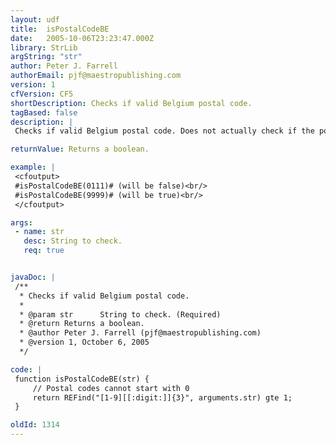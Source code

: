 ```yaml
---
layout: udf
title:  isPostalCodeBE
date:   2005-10-06T23:23:47.000Z
library: StrLib
argString: "str"
author: Peter J. Farrell
authorEmail: pjf@maestropublishing.com
version: 1
cfVersion: CF5
shortDescription: Checks if valid Belgium postal code.
tagBased: false
description: |
 Checks if valid Belgium postal code. Does not actually check if the postal code exists, but merely the format.

returnValue: Returns a boolean.

example: |
 <cfoutput>
 #isPostalCodeBE(0111)# (will be false)<br/>
 #isPostalCodeBE(9999)# (will be true)<br/>
 </cfoutput>

args:
 - name: str
   desc: String to check.
   req: true


javaDoc: |
 /**
  * Checks if valid Belgium postal code.
  * 
  * @param str      String to check. (Required)
  * @return Returns a boolean. 
  * @author Peter J. Farrell (pjf@maestropublishing.com) 
  * @version 1, October 6, 2005 
  */

code: |
 function isPostalCodeBE(str) {
     // Postal codes cannot start with 0
     return REFind("[1-9][[:digit:]]{3}", arguments.str) gte 1;
 }

oldId: 1314
---
```


